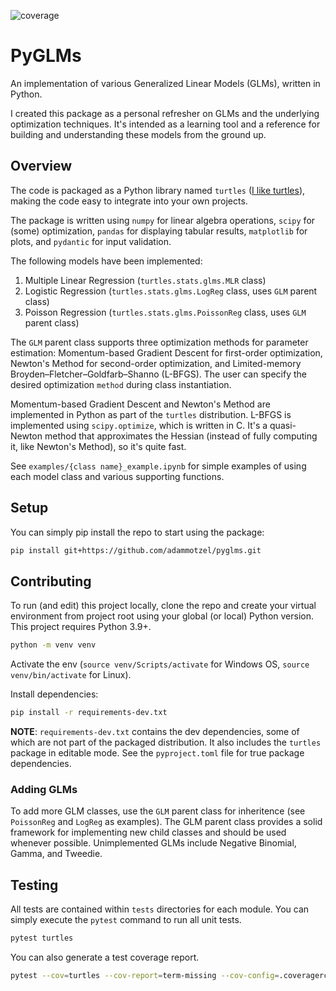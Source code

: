 ![coverage](https://img.shields.io/badge/coverage-90%25-brightgreen)


# PyGLMs

An implementation of various Generalized Linear Models (GLMs), written in Python.

I created this package as a personal refresher on GLMs and the underlying optimization techniques. It's intended as a learning tool and a reference for building and understanding these models from the ground up.


## Overview

The code is packaged as a Python library named `turtles` ([I like turtles](https://www.youtube.com/watch?v=CMNry4PE93Y)), making the code easy to integrate into your own projects.

The package is written using `numpy` for linear algebra operations, `scipy` for (some) optimization, `pandas` for displaying tabular results, `matplotlib` for plots, and `pydantic` for input validation.

The following models have been implemented:

1. Multiple Linear Regression (`turtles.stats.glms.MLR` class)
2. Logistic Regression (`turtles.stats.glms.LogReg` class, uses `GLM` parent class)
3. Poisson Regression (`turtles.stats.glms.PoissonReg` class, uses `GLM` parent class)

The `GLM` parent class supports three optimization methods for parameter estimation: Momentum-based Gradient Descent for first-order optimization, Newton's Method for second-order optimization, and Limited-memory Broyden–Fletcher–Goldfarb–Shanno (L-BFGS). The user can specify the desired optimization `method` during class instantiation.

Momentum-based Gradient Descent and Newton's Method are implemented in Python as part of the `turtles` distribution. L-BFGS is implemented using `scipy.optimize`, which is written in C. It's a quasi-Newton method that approximates the Hessian (instead of fully computing it, like Newton's Method), so it's quite fast.

See `examples/{class name}_example.ipynb` for simple examples of using each model class and various supporting functions.


## Setup

You can simply pip install the repo to start using the package:

```bash
pip install git+https://github.com/adammotzel/pyglms.git
```


## Contributing

To run (and edit) this project locally, clone the repo and create your virtual environment from project root using your global (or local) Python version. This project requires Python 3.9+.

```bash
python -m venv venv
```

Activate the env (`source venv/Scripts/activate` for Windows OS, `source venv/bin/activate` for Linux).

Install dependencies:

```bash
pip install -r requirements-dev.txt
```
**NOTE**: `requirements-dev.txt` contains the dev dependencies, some of which are not part of the packaged distribution. It also includes the `turtles` package in editable mode. See the `pyproject.toml` file for true package dependencies.


### Adding GLMs

To add more GLM classes, use the `GLM` parent class for inheritence (see `PoissonReg` and `LogReg` as examples). The GLM parent class provides a solid framework for implementing new child classes and should be used whenever possible. Unimplemented GLMs include Negative Binomial, Gamma, and Tweedie.


## Testing

All tests are contained within `tests` directories for each module. You can simply execute the `pytest` command to run all unit tests.

```bash
pytest turtles
```

You can also generate a test coverage report.

```bash
pytest --cov=turtles --cov-report=term-missing --cov-config=.coveragerc -p no:warnings
```
